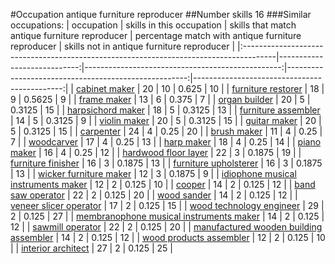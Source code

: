 #Occupation antique furniture reproducer
##Number skills 16
###Similar occupations:
| occupation                                                                            |   skills in this occupation |   skills that match antique furniture reproducer |   percentage match with antique furniture reproducer |   skills not in antique furniture reproducer |
|:--------------------------------------------------------------------------------------|----------------------------:|-------------------------------------------------:|-----------------------------------------------------:|---------------------------------------------:|
| [cabinet maker](cabinet_maker.md)                                                     |                          20 |                                               10 |                                               0.625  |                                           10 |
| [furniture restorer](furniture_restorer.md)                                           |                          18 |                                                9 |                                               0.5625 |                                            9 |
| [frame maker](frame_maker.md)                                                         |                          13 |                                                6 |                                               0.375  |                                            7 |
| [organ builder](organ_builder.md)                                                     |                          20 |                                                5 |                                               0.3125 |                                           15 |
| [harpsichord maker](harpsichord_maker.md)                                             |                          18 |                                                5 |                                               0.3125 |                                           13 |
| [furniture assembler](furniture_assembler.md)                                         |                          14 |                                                5 |                                               0.3125 |                                            9 |
| [violin maker](violin_maker.md)                                                       |                          20 |                                                5 |                                               0.3125 |                                           15 |
| [guitar maker](guitar_maker.md)                                                       |                          20 |                                                5 |                                               0.3125 |                                           15 |
| [carpenter](carpenter.md)                                                             |                          24 |                                                4 |                                               0.25   |                                           20 |
| [brush maker](brush_maker.md)                                                         |                          11 |                                                4 |                                               0.25   |                                            7 |
| [woodcarver](woodcarver.md)                                                           |                          17 |                                                4 |                                               0.25   |                                           13 |
| [harp maker](harp_maker.md)                                                           |                          18 |                                                4 |                                               0.25   |                                           14 |
| [piano maker](piano_maker.md)                                                         |                          16 |                                                4 |                                               0.25   |                                           12 |
| [hardwood floor layer](hardwood_floor_layer.md)                                       |                          22 |                                                3 |                                               0.1875 |                                           19 |
| [furniture finisher](furniture_finisher.md)                                           |                          16 |                                                3 |                                               0.1875 |                                           13 |
| [furniture upholsterer](furniture_upholsterer.md)                                     |                          16 |                                                3 |                                               0.1875 |                                           13 |
| [wicker furniture maker](wicker_furniture_maker.md)                                   |                          12 |                                                3 |                                               0.1875 |                                            9 |
| [idiophone musical instruments maker](idiophone_musical_instruments_maker.md)         |                          12 |                                                2 |                                               0.125  |                                           10 |
| [cooper](cooper.md)                                                                   |                          14 |                                                2 |                                               0.125  |                                           12 |
| [band saw operator](band_saw_operator.md)                                             |                          22 |                                                2 |                                               0.125  |                                           20 |
| [wood sander](wood_sander.md)                                                         |                          14 |                                                2 |                                               0.125  |                                           12 |
| [veneer slicer operator](veneer_slicer_operator.md)                                   |                          17 |                                                2 |                                               0.125  |                                           15 |
| [wood technology engineer](wood_technology_engineer.md)                               |                          29 |                                                2 |                                               0.125  |                                           27 |
| [membranophone musical instruments maker](membranophone_musical_instruments_maker.md) |                          14 |                                                2 |                                               0.125  |                                           12 |
| [sawmill operator](sawmill_operator.md)                                               |                          22 |                                                2 |                                               0.125  |                                           20 |
| [manufactured wooden building assembler](manufactured_wooden_building_assembler.md)   |                          14 |                                                2 |                                               0.125  |                                           12 |
| [wood products assembler](wood_products_assembler.md)                                 |                          12 |                                                2 |                                               0.125  |                                           10 |
| [interior architect](interior_architect.md)                                           |                          27 |                                                2 |                                               0.125  |                                           25 |

